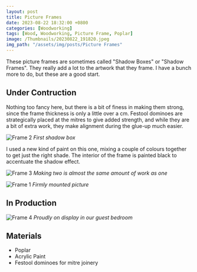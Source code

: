 ```yaml
---
layout: post
title: Picture Frames
date: 2023-08-22 18:32:00 +0800
categories: [Woodworking]
tags: [Wood, Woodworking, Picture Frame, Poplar]
image: /Thumbnails/20230822_191820.jpeg
img_path: "/assets/img/posts/Picture Frames"
---
```


These picture frames are sometimes called "Shadow Boxes" or "Shadow Frames".  They really add a lot to the artwork that they frame.  I have a bunch more to do, but these are a good start.  

## Under Contruction

Nothing too fancy here, but there is a bit of finess in making them strong, since the frame thickness is only a little over a cm.  Festool dominoes are strategically placed at the mitres to give added strength, and while they are a bit of extra work, they make alignment during the glue-up much easier.

![Frame 2][Frame 2]
_First shadow box_

I used a new kind of paint on this one, mixing a couple of colours together to get just the right shade.  The interior of the frame is painted black to accentuate the shadow effect.

![Frame 3][Frame 3]
_Making two is almost the same amount of work as one_

![Frame 1][Frame 1]
_Firmly mounted picture_

## In Production

![Frame 4][Frame 4]
_Proudly on display in our guest bedroom_

## Materials

- Poplar
- Acrylic Paint
- Festool dominoes for mitre joinery

[Frame 1]: 20230822_191820.jpeg
[Frame 2]: 20230822_184956.jpeg
[Frame 3]: 20230822_184948.jpeg
[Frame 4]: IMG_0636.jpeg
